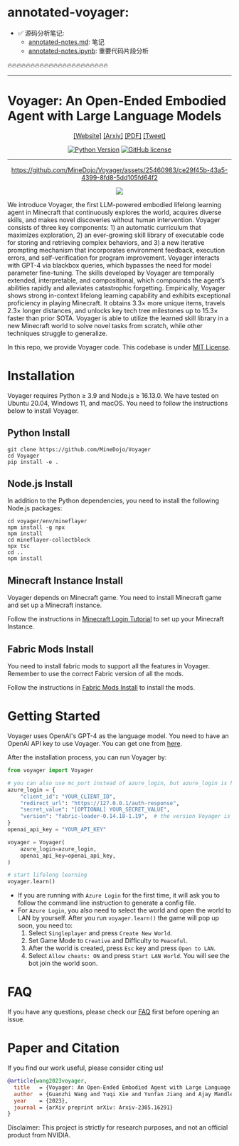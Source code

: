# annotated-voyager:

- ️✅️ 源码分析笔记:
    - [annotated-notes.md](annotated-notes.md): 笔记
    - [annotated-notes.ipynb](annotated-notes.ipynb): 重要代码片段分析

️🔥️🔥️🔥️🔥️🔥️🔥️🔥️🔥️🔥️🔥️🔥️🔥️🔥️🔥️🔥️🔥️🔥️🔥️🔥️🔥️🔥️🔥


---

# Voyager: An Open-Ended Embodied Agent with Large Language Models

<div align="center">

[[Website]](https://voyager.minedojo.org/)
[[Arxiv]](https://arxiv.org/abs/2305.16291)
[[PDF]](https://arxiv.org/pdf/2305.16291.pdf)
[[Tweet]](https://twitter.com/DrJimFan/status/1662115266933972993?s=20)

[![Python Version](https://img.shields.io/badge/Python-3.9-blue.svg)](https://github.com/MineDojo/Voyager)
[![GitHub license](https://img.shields.io/github/license/MineDojo/Voyager)](https://github.com/MineDojo/Voyager/blob/main/LICENSE)
______________________________________________________________________


https://github.com/MineDojo/Voyager/assets/25460983/ce29f45b-43a5-4399-8fd8-5dd105fd64f2

![](images/pull.png)


</div>

We introduce Voyager, the first LLM-powered embodied lifelong learning agent
in Minecraft that continuously explores the world, acquires diverse skills, and
makes novel discoveries without human intervention. Voyager consists of three
key components: 1) an automatic curriculum that maximizes exploration, 2) an
ever-growing skill library of executable code for storing and retrieving complex
behaviors, and 3) a new iterative prompting mechanism that incorporates environment
feedback, execution errors, and self-verification for program improvement.
Voyager interacts with GPT-4 via blackbox queries, which bypasses the need for
model parameter fine-tuning. The skills developed by Voyager are temporally
extended, interpretable, and compositional, which compounds the agent’s abilities
rapidly and alleviates catastrophic forgetting. Empirically, Voyager shows
strong in-context lifelong learning capability and exhibits exceptional proficiency
in playing Minecraft. It obtains 3.3× more unique items, travels 2.3× longer
distances, and unlocks key tech tree milestones up to 15.3× faster than prior SOTA.
Voyager is able to utilize the learned skill library in a new Minecraft world to
solve novel tasks from scratch, while other techniques struggle to generalize.

In this repo, we provide Voyager code. This codebase is under [MIT License](LICENSE).

# Installation

Voyager requires Python ≥ 3.9 and Node.js ≥ 16.13.0. We have tested on Ubuntu 20.04, Windows 11, and macOS. You need to
follow the instructions below to install Voyager.

## Python Install

```
git clone https://github.com/MineDojo/Voyager
cd Voyager
pip install -e .
```

## Node.js Install

In addition to the Python dependencies, you need to install the following Node.js packages:

```
cd voyager/env/mineflayer
npm install -g npx
npm install
cd mineflayer-collectblock
npx tsc
cd ..
npm install
```

## Minecraft Instance Install

Voyager depends on Minecraft game. You need to install Minecraft game and set up a Minecraft instance.

Follow the instructions in [Minecraft Login Tutorial](installation/minecraft_instance_install.md) to set up your
Minecraft Instance.

## Fabric Mods Install

You need to install fabric mods to support all the features in Voyager. Remember to use the correct Fabric version of
all the mods.

Follow the instructions in [Fabric Mods Install](installation/fabric_mods_install.md) to install the mods.

# Getting Started

Voyager uses OpenAI's GPT-4 as the language model. You need to have an OpenAI API key to use Voyager. You can get one
from [here](https://platform.openai.com/account/api-keys).

After the installation process, you can run Voyager by:

```python
from voyager import Voyager

# you can also use mc_port instead of azure_login, but azure_login is highly recommended
azure_login = {
    "client_id": "YOUR_CLIENT_ID",
    "redirect_url": "https://127.0.0.1/auth-response",
    "secret_value": "[OPTIONAL] YOUR_SECRET_VALUE",
    "version": "fabric-loader-0.14.18-1.19",  # the version Voyager is tested on
}
openai_api_key = "YOUR_API_KEY"

voyager = Voyager(
    azure_login=azure_login,
    openai_api_key=openai_api_key,
)

# start lifelong learning
voyager.learn()
```

* If you are running with `Azure Login` for the first time, it will ask you to follow the command line instruction to
  generate a config file.
* For `Azure Login`, you also need to select the world and open the world to LAN by yourself. After you
  run `voyager.learn()` the game will pop up soon, you need to:
    1. Select `Singleplayer` and press `Create New World`.
    2. Set Game Mode to `Creative` and Difficulty to `Peaceful`.
    3. After the world is created, press `Esc` key and press `Open to LAN`.
    4. Select `Allow cheats: ON` and press `Start LAN World`. You will see the bot join the world soon.

# FAQ

If you have any questions, please check our [FAQ](FAQ.md) first before opening an issue.

# Paper and Citation

If you find our work useful, please consider citing us!

```bibtex
@article{wang2023voyager,
  title   = {Voyager: An Open-Ended Embodied Agent with Large Language Models},
  author  = {Guanzhi Wang and Yuqi Xie and Yunfan Jiang and Ajay Mandlekar and Chaowei Xiao and Yuke Zhu and Linxi Fan and Anima Anandkumar},
  year    = {2023},
  journal = {arXiv preprint arXiv: Arxiv-2305.16291}
}
```

Disclaimer: This project is strictly for research purposes, and not an official product from NVIDIA.
